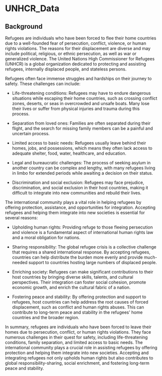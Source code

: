 # UNHCR_Data
## Background
Refugees are individuals who have been forced to flee their home countries due to a well-founded fear of persecution, conflict, violence, or human rights violations. The reasons for their displacement are diverse and may include political, religious, or ethnic persecution, as well as war or generalized violence. The United Nations High Commissioner for Refugees (UNHCR) is a global organization dedicated to protecting and assisting refugees, internally displaced people, and stateless persons.

Refugees often face immense struggles and hardships on their journey to safety. These challenges can include:

- Life-threatening conditions: Refugees may have to endure dangerous situations while escaping their home countries, such as crossing conflict zones, deserts, or seas in overcrowded and unsafe boats. Many lose their lives or suffer from physical injuries and trauma during this process.

- Separation from loved ones: Families are often separated during their flight, and the search for missing family members can be a painful and uncertain process.

- Limited access to basic needs: Refugees usually leave behind their homes, jobs, and possessions, which means they often lack access to adequate shelter, food, water, healthcare, and education.

- Legal and bureaucratic challenges: The process of seeking asylum in another country can be complex and lengthy, with many refugees living in limbo for extended periods while awaiting a decision on their status.

- Discrimination and social exclusion: Refugees may face prejudice, discrimination, and social exclusion in their host countries, making it difficult to integrate into new communities and rebuild their lives.

The international community plays a vital role in helping refugees by offering protection, assistance, and opportunities for integration. Accepting refugees and helping them integrate into new societies is essential for several reasons:

- Upholding human rights: Providing refuge to those fleeing persecution and violence is a fundamental aspect of international human rights law and a moral obligation for nations.

- Sharing responsibility: The global refugee crisis is a collective challenge that requires a shared international response. By accepting refugees, countries can help distribute the burden more evenly and provide much-needed support to countries hosting large numbers of displaced people.

- Enriching society: Refugees can make significant contributions to their host countries by bringing diverse skills, talents, and cultural perspectives. Their integration can foster social cohesion, promote economic growth, and enrich the cultural fabric of a nation.

- Fostering peace and stability: By offering protection and support to refugees, host countries can help address the root causes of forced displacement, such as conflict and human rights abuses. This can contribute to long-term peace and stability in the refugees' home countries and the broader region.

In summary, refugees are individuals who have been forced to leave their homes due to persecution, conflict, or human rights violations. They face numerous challenges in their quest for safety, including life-threatening conditions, family separation, and limited access to basic needs. The international community plays a crucial role in assisting refugees by offering protection and helping them integrate into new societies. Accepting and integrating refugees not only upholds human rights but also contributes to global responsibility-sharing, social enrichment, and fostering long-term peace and stability.
